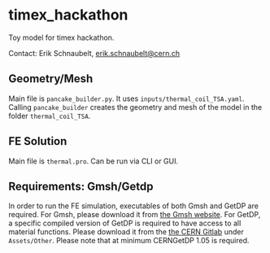 # timex_hackathon
Toy model for timex hackathon.

Contact: Erik Schnaubelt, erik.schnaubelt@cern.ch

## Geometry/Mesh

Main file is `pancake_builder.py`. It uses `inputs/thermal_coil_TSA.yaml`.
Calling `pancake_builder` creates the geometry and mesh of the model in the
folder `thermal_coil_TSA`.

## FE Solution

Main file is `thermal.pro`. Can be run via CLI or GUI.

## Requirements: Gmsh/Getdp

In order to run the FE simulation, executables of both Gmsh and GetDP are required.
For Gmsh, please download it from [the Gmsh website](https://gmsh.info/).
For GetDP, a specific compiled version of GetDP is required to have access to
all material functions. Please download it from the
[the CERN Gitlab](https://gitlab.cern.ch/steam/cerngetdp/-/releases/cerngetdp_v1.05)
under `Assets/Other`.
Please note that at minimum CERNGetDP 1.05 is required.
